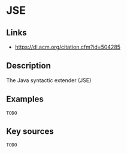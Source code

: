 # JSE

## Links
- https://dl.acm.org/citation.cfm?id=504285

## Description
The Java syntactic extender (JSE)

## Examples

    TODO

## Key sources

    TODO
